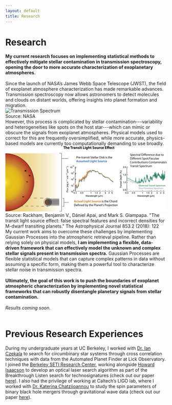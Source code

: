 ```yaml
---
layout: default
title: Research
---
```


# Research

<div style="text-align: left;">
<b>My current research focuses on implementing statistical methods to effectively mitigate stellar contamination in transmission spectroscopy, opening the door to more accurate characterization of exoplanetary atmospheres.</b>
<br><br>
Since the launch of NASA’s James Webb Space Telescope (JWST), the field of exoplanet atmosphere characterization has made remarkable advances. Transmission spectroscopy now allows astronomers to detect molecules and clouds on distant worlds, offering insights into planet formation and migration.
</div>

<div class="image-container">
  <img src="trans_spec.png" alt="Transmission Spectrum">
  <div class="caption">Source: NASA</div>
</div>

<div style="text-align: left;">
However, this process is complicated by stellar contamination---variability and heterogeneities like spots on the host star---which can mimic or obscure the signals from exoplanet atmospheres. Physical models used to correct for this are frequently oversimplified, while more accurate, physics-based models are currently too computationally demanding to use broadly.
</div>

<div class="image-container">
  <img src="stellar_contamination.jpg" alt="Stellar Contamination">
  <div class="caption">Source: Rackham, Benjamin V., Dániel Apai, and Mark S. Giampapa. "The transit light source effect: false spectral features and incorrect densities for M-dwarf transiting planets." The Astrophysical Journal 853.2 (2018): 122</div>
</div>

<div style="text-align: left;">
My current work aims to overcome these challenges by implementing Gaussian Processes into the atmospheric retrieval pipeline. Rather than relying solely on physical models, <b>I am implementing a flexible, data-driven framework that can effectively model the unknown and complex stellar signals present in transmission spectra.</b> Gaussian Processes are flexible statistical models that can capture complex patterns in data without assuming a specific form, making them a powerful tool to characterize stellar noise in transmission spectra.
<br><br>
<b>Ultimately, the goal of this work is to push the boundaries of exoplanet atmospheric characterization by implementing novel statistical frameworks that can robustly disentangle planetary signals from stellar contamination.</b>
<br><br>
<i>Results coming soon.</i>
<br><br>
</div>

# Previous Research Experiences
<div style="text-align: left;">
During my undergraduate years at UC Berkeley, I worked with <a href="https://iancze.github.io/" target="_blank">Dr. Ian Czekala</a> to search for circumbinary star systems through cross correlation techniques with data from the Automated Planet Finder at Lick Observatory. I joined the <a href="https://seti.berkeley.edu/" target="_blank">Berkeley SETI Research Center</a>, working alongside <a href="https://hisaacson2.wixsite.com/website" target="_blank">Howard Isaacson</a> to develop an optical laser search algorithm as part of the Breakthrough Listen search for technosignatures (check out our paper <a href="https://iopscience.iop.org/article/10.3847/1538-3881/acb342" target="_blank">here</a>). I also had the privilege of working at Caltech’s LIGO lab, where I worked with <a href="https://kchatziioannou.github.io/Group.html" target="_blank">Dr. Katerina Chatziioannou</a> to study the spin parameters of binary black hole mergers through gravitational wave data (check out our paper <a href="https://journals.aps.org/prd/abstract/10.1103/PhysRevD.109.104036" target="_blank">here</a>).
</div>
